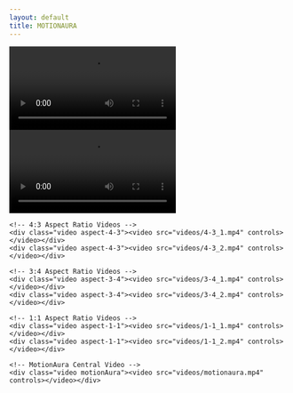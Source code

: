 ```yaml
---
layout: default
title: MOTIONAURA
---
```


<div class="video-collage">
    <!-- 27:9 Aspect Ratio Videos -->
    <div class="video aspect-27-9"><video src="videos/27-9_1.mp4" controls></video></div>
    <div class="video aspect-27-9"><video src="videos/27-9_2.mp4" controls></video></div>

    <!-- 4:3 Aspect Ratio Videos -->
    <div class="video aspect-4-3"><video src="videos/4-3_1.mp4" controls></video></div>
    <div class="video aspect-4-3"><video src="videos/4-3_2.mp4" controls></video></div>

    <!-- 3:4 Aspect Ratio Videos -->
    <div class="video aspect-3-4"><video src="videos/3-4_1.mp4" controls></video></div>
    <div class="video aspect-3-4"><video src="videos/3-4_2.mp4" controls></video></div>

    <!-- 1:1 Aspect Ratio Videos -->
    <div class="video aspect-1-1"><video src="videos/1-1_1.mp4" controls></video></div>
    <div class="video aspect-1-1"><video src="videos/1-1_2.mp4" controls></video></div>

    <!-- MotionAura Central Video -->
    <div class="video motionAura"><video src="videos/motionaura.mp4" controls></video></div>
</div>
